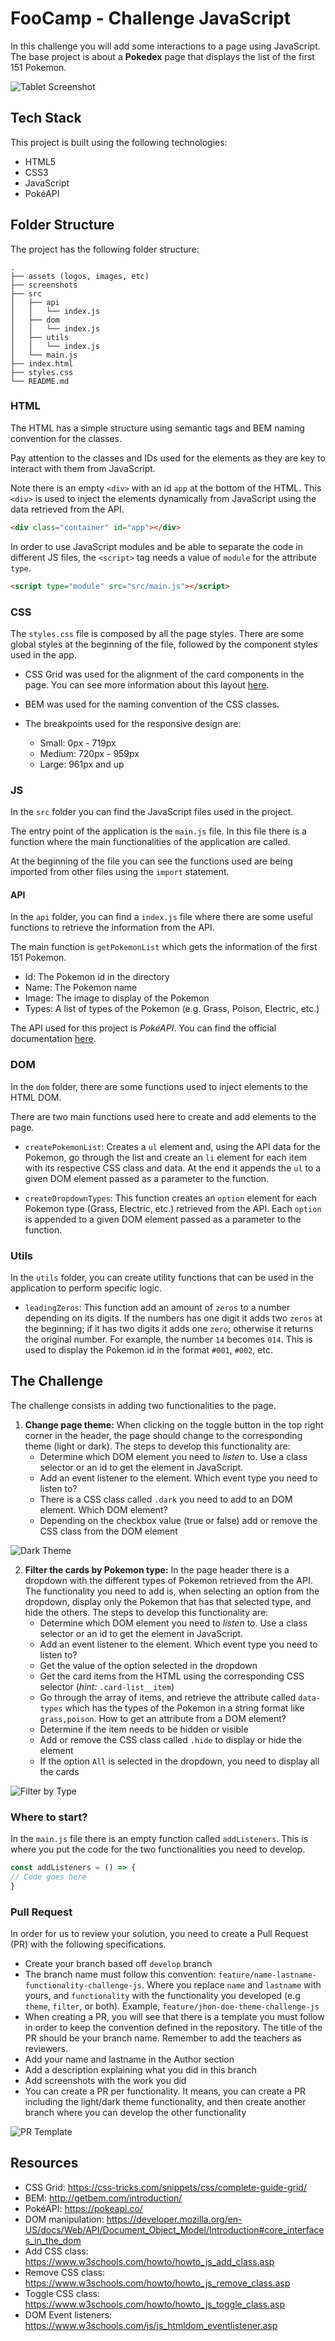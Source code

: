 # FooCamp - Challenge JavaScript

In this challenge you will add some interactions to a page using JavaScript. The base project is about a **Pokedex** page that displays the list of the first 151 Pokemon.

![Tablet Screenshot](/screenshots/tablet.png?raw=true)

## Tech Stack

This project is built using the following technologies:

- HTML5
- CSS3
- JavaScript
- PokéAPI

## Folder Structure

The project has the following folder structure:

```
.
├── assets (logos, images, etc)
├── screenshots
├── src
│   ├── api
│   │   └── index.js
│   ├── dom
│   │   └── index.js
│   ├── utils
│   │   └── index.js
│   └── main.js
├── index.html
├── styles.css
└── README.md
```

### HTML

The HTML has a simple structure using semantic tags and BEM naming convention for the classes.

Pay attention to the classes and IDs used for the elements as they are key to interact with them from JavaScript.

Note there is an empty `<div>` with an id `app` at the bottom of the HTML. This `<div>` is used to inject the elements dynamically from JavaScript using the data retrieved from the API.

```html
<div class="container" id="app"></div>
```

In order to use JavaScript modules and be able to separate the code in different JS files, the `<script>` tag needs a value of `module` for the attribute `type`.

```html
<script type="module" src="src/main.js"></script>
```

### CSS

The `styles.css` file is composed by all the page styles. There are some global styles at the beginning of the file, followed by the component styles used in the app.

- CSS Grid was used for the alignment of the card components in the page. You can see more information about this layout [here](https://css-tricks.com/snippets/css/complete-guide-grid/).

- BEM was used for the naming convention of the CSS classes.

- The breakpoints used for the responsive design are:
	- Small: 0px - 719px
	- Medium: 720px - 959px
	- Large: 961px and up

### JS

In the `src` folder you can find the JavaScript files used in the project.

The entry point of the application is the `main.js` file. In this file there is a function where the main functionalities of the application are called.

At the beginning of the file you can see the functions used are being imported from other files using the `import` statement.

#### API

In the `api` folder, you can find a `index.js` file where there are some useful functions to retrieve the information from the API.

The main function is `getPokemonList` which gets the information of the first 151 Pokemon.

- Id: The Pokemon id in the directory
- Name: The Pokemon name
- Image: The image to display of the Pokemon
- Types: A list of types of the Pokemon (e.g. Grass, Poison, Electric, etc.)

The API used for this project is _PokéAPI_. You can find the official documentation [here](https://pokeapi.co/).

### DOM

In the `dom` folder, there are some functions used to inject elements to the HTML DOM.

There are two main functions used here to create and add elements to the page.

- `createPokemonList`: Creates a `ul` element and, using the API data for the Pokemon, go through the list and create an `li` element for each item with its respective CSS class and data. At the end it appends the `ul` to a given DOM element passed as a parameter to the function.

- `createDropdownTypes`: This function creates an `option` element for each Pokemon type (Grass, Electric, etc.) retrieved from the API. Each `option` is appended to a given DOM element passed as a parameter to the function.

### Utils

In the `utils` folder, you can create utility functions that can be used in the application to perform specific logic.

- `leadingZeros`: This function add an amount of `zeros` to a number depending on its digits. If the numbers has one digit it adds two `zeros` at the beginning; if it has two digits it adds one `zero`; otherwise it returns the original number. For example, the number `14` becomes `014`. This is used to display the Pokemon id in the format `#001`, `#002`, etc.

## The Challenge

The challenge consists in adding two functionalities to the page.

1. **Change page theme:** When clicking on the toggle button in the top right corner in the header, the page should change to the corresponding theme (light or dark).
The steps to develop this functionality are:
	- Determine which DOM element you need to _listen_ to. Use a class selector or an id to get the element in JavaScript.
	- Add an event listener to the element. Which event type you need to listen to?
	- There is a CSS class called `.dark` you need to add to an DOM element. Which DOM element?
	- Depending on the checkbox value (true or false) add or remove the CSS class from the DOM element

![Dark Theme](/screenshots/dark-theme.png?raw=true)

2. **Filter the cards by Pokemon type:** In the page header there is a dropdown with the different types of Pokemon retrieved from the API. The functionality you need to add is, when selecting an option from the dropdown, display only the Pokemon that has that selected type, and hide the others.
The steps to develop this functionality are:
	- Determine which DOM element you need to _listen_ to. Use a class selector or an id to get the element in JavaScript.
	- Add an event listener to the element. Which event type you need to listen to?
	- Get the value of the option selected in the dropdown
	- Get the card items from the HTML using the corresponding CSS selector (_hint:_ `.card-list__item`)
	- Go through the array of items, and retrieve the attribute called `data-types` which has the types of the Pokemon in a string format like `grass,poison`. How to get an attribute from a DOM element?
	- Determine if the item needs to be hidden or visible
	- Add or remove the CSS class called `.hide` to display or hide the element
	- If the option `All` is selected in the dropdown, you need to display all the cards

![Filter by Type](/screenshots/filter.png?raw=true)

### Where to start?

In the `main.js` file there is an empty function called `addListeners`. This is where you put the code for the two functionalities you need to develop.

```javascript
const addListeners = () => {
// Code goes here
}
```

### Pull Request

In order for us to review your solution, you need to create a Pull Request (PR) with the following specifications.

- Create your branch based off `develop` branch
- The branch name must follow this convention: `feature/name-lastname-functionality-challenge-js`. Where you replace `name` and `lastname` with yours, and `functionality` with the functionality you developed (e.g `theme`, `filter`, or both). Example, `feature/jhon-doe-theme-challenge-js`
- When creating a PR, you will see that there is a template you must follow in order to keep the convention defined in the repository. The title of the PR should be your branch name. Remember to add the teachers as reviewers.
- Add your name and lastname in the Author section
- Add a description explaining what you did in this branch
- Add screenshots with the work you did
- You can create a PR per functionality. It means, you can create a PR including the light/dark theme functionality, and then create another branch where you can develop the other functionality

![PR Template](/screenshots/pr-template.png?raw=true)

## Resources

- CSS Grid: https://css-tricks.com/snippets/css/complete-guide-grid/
- BEM: http://getbem.com/introduction/
- PokéAPI: https://pokeapi.co/
- DOM manipulation: https://developer.mozilla.org/en-US/docs/Web/API/Document_Object_Model/Introduction#core_interfaces_in_the_dom
- Add CSS class: https://www.w3schools.com/howto/howto_js_add_class.asp
- Remove CSS class: https://www.w3schools.com/howto/howto_js_remove_class.asp
- Toggle CSS class: https://www.w3schools.com/howto/howto_js_toggle_class.asp
- DOM Event listeners: https://www.w3schools.com/js/js_htmldom_eventlistener.asp